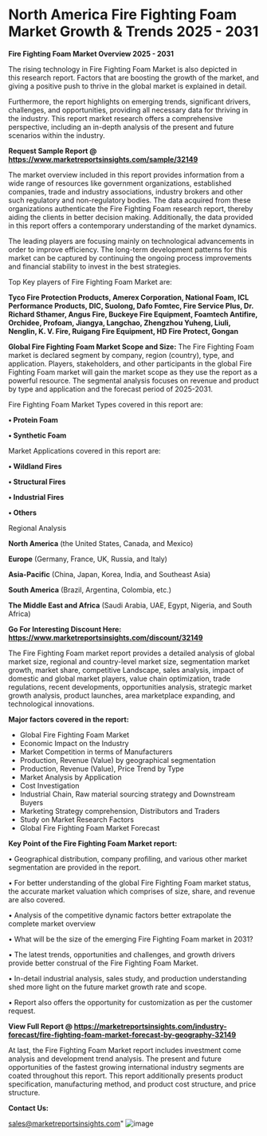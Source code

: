  # North America Fire Fighting Foam Market Growth & Trends 2025 - 2031

<Strong> Fire Fighting Foam Market Overview 2025 - 2031</strong>

The rising technology in Fire Fighting Foam Market is also depicted in this research report. Factors that are boosting the growth of the market, and giving a positive push to thrive in the global market is explained in detail.

Furthermore, the report highlights on emerging trends, significant drivers, challenges, and opportunities, providing all necessary data for thriving in the industry. This report market research offers a comprehensive perspective, including an in-depth analysis of the present and future scenarios within the industry.

<strong>Request Sample Report @ <a href=https://www.marketreportsinsights.com/sample/32149>https://www.marketreportsinsights.com/sample/32149</a></strong>

The market overview included in this report provides information from a wide range of resources like government organizations, established companies, trade and industry associations, industry brokers and other such regulatory and non-regulatory bodies. The data acquired from these organizations authenticate the Fire Fighting Foam research report, thereby aiding the clients in better decision making. Additionally, the data provided in this report offers a contemporary understanding of the market dynamics.

The leading players are focusing mainly on technological advancements in order to improve efficiency. The long-term development patterns for this market can be captured by continuing the ongoing process improvements and financial stability to invest in the best strategies.

Top Key players of Fire Fighting Foam Market are:

<strong>Tyco Fire Protection Products, Amerex Corporation, National Foam, ICL Performance Products, DIC, Suolong, Dafo Fomtec, Fire Service Plus, Dr. Richard Sthamer, Angus Fire, Buckeye Fire Equipment, Foamtech Antifire, Orchidee, Profoam, Jiangya, Langchao, Zhengzhou Yuheng, Liuli, Nenglin, K. V. Fire, Ruigang Fire Equipment, HD Fire Protect, Gongan</strong>

<strong><b>Global Fire Fighting Foam Market Scope and Size:</b></strong>
The Fire Fighting Foam market is declared segment by company, region (country), type, and application. Players, stakeholders, and other participants in the global Fire Fighting Foam market will gain the market scope as they use the report as a powerful resource. The segmental analysis focuses on revenue and product by type and application and the forecast period of 2025-2031.

Fire Fighting Foam Market Types covered in this report are:

<strong>• Protein Foam

• Synthetic Foam</strong>

Market Applications covered in this report are:

<strong>• Wildland Fires

• Structural Fires

• Industrial Fires

• Others</strong> 

Regional Analysis

<strong>North America</strong> (the United States, Canada, and Mexico)

<strong>Europe</strong> (Germany, France, UK, Russia, and Italy)

<strong>Asia-Pacific</strong> (China, Japan, Korea, India, and Southeast Asia)

<strong>South America</strong> (Brazil, Argentina, Colombia, etc.)

<strong>The Middle East and Africa</strong> (Saudi Arabia, UAE, Egypt, Nigeria, and South Africa)

<strong>Go For Interesting Discount Here: <a href=https://www.marketreportsinsights.com/discount/32149>https://www.marketreportsinsights.com/discount/32149</a></strong>

The Fire Fighting Foam market report provides a detailed analysis of global market size, regional and country-level market size, segmentation market growth, market share, competitive Landscape, sales analysis, impact of domestic and global market players, value chain optimization, trade regulations, recent developments, opportunities analysis, strategic market growth analysis, product launches, area marketplace expanding, and technological innovations.

<strong><b>Major factors covered in the report:</b></strong>
<ul>
  <li>Global Fire Fighting Foam Market </li>
  <li>Economic Impact on the Industry</li>
  <li>Market Competition in terms of Manufacturers</li>
  <li>Production, Revenue (Value) by geographical segmentation</li>
  <li>Production, Revenue (Value), Price Trend by Type</li>
  <li>Market Analysis by Application</li>
  <li>Cost Investigation</li>
  <li>Industrial Chain, Raw material sourcing strategy and Downstream Buyers</li>
  <li>Marketing Strategy comprehension, Distributors and Traders</li>
  <li>Study on Market Research Factors</li>
  <li>Global Fire Fighting Foam Market Forecast</li>
</ul>

<strong><b>Key Point of the Fire Fighting Foam Market report:</b></strong>

• Geographical distribution, company profiling, and various other market segmentation are provided in the report.

• For better understanding of the global Fire Fighting Foam market status, the accurate market valuation which comprises of size, share, and revenue are also covered.

• Analysis of the competitive dynamic factors better extrapolate the complete market overview

• What will be the size of the emerging Fire Fighting Foam market in 2031?

• The latest trends, opportunities and challenges, and growth drivers provide better construal of the Fire Fighting Foam Market.

• In-detail industrial analysis, sales study, and production understanding shed more light on the future market growth rate and scope.

• Report also offers the opportunity for customization as per the customer request.

<strong><b>View Full Report @ <a href=https://marketreportsinsights.com/industry-forecast/fire-fighting-foam-market-forecast-by-geography-32149>https://marketreportsinsights.com/industry-forecast/fire-fighting-foam-market-forecast-by-geography-32149</a></b></strong>


At last, the Fire Fighting Foam Market report includes investment come analysis and development trend analysis. The present and future opportunities of the fastest growing international industry segments are coated throughout this report. This report additionally presents product specification, manufacturing method, and product cost structure, and price structure.

<strong>Contact Us:</strong>

sales@marketreportsinsights.com"
![image](https://github.com/user-attachments/assets/3f8d998f-4800-453c-b8a0-484d1dc3c0df)
